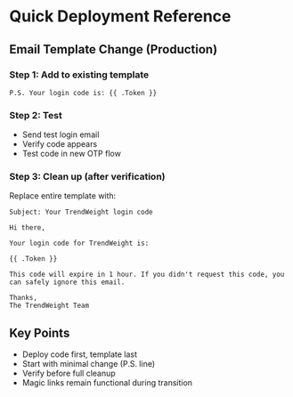 # Quick Deployment Reference

## Email Template Change (Production)

### Step 1: Add to existing template
```
P.S. Your login code is: {{ .Token }}
```

### Step 2: Test
- Send test login email
- Verify code appears
- Test code in new OTP flow

### Step 3: Clean up (after verification)
Replace entire template with:

```
Subject: Your TrendWeight login code

Hi there,

Your login code for TrendWeight is:

{{ .Token }}

This code will expire in 1 hour. If you didn't request this code, you can safely ignore this email.

Thanks,
The TrendWeight Team
```

## Key Points
- Deploy code first, template last
- Start with minimal change (P.S. line)
- Verify before full cleanup
- Magic links remain functional during transition